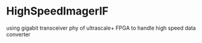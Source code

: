 # HighSpeedImagerIF
using gigabit transceiver phy of ultrascale+ FPGA to handle high speed data converter
